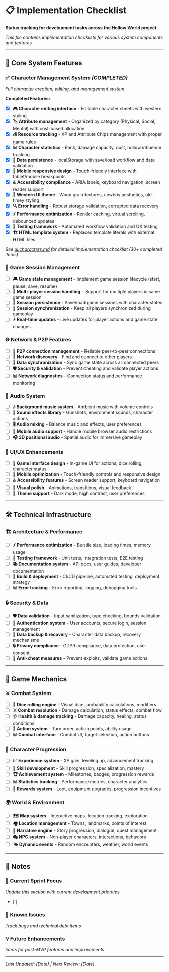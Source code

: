 # 📋 Implementation Checklist

**Status tracking for development tasks across the Hollow World project**

*This file contains implementation checklists for various system components and features*

---

## 🎯 Core System Features

### ✅ Character Management System *(COMPLETED)*
*Full character creation, editing, and management system*

**Completed Features:**
- [x] **🎮 Character editing interface** - Editable character sheets with western styling
- [x] **🏷️ Attribute management** - Organized by category (Physical, Social, Mental) with cost-based allocation
- [x] **💰 Resource tracking** - XP and Attribute Chips management with proper game rules
- [x] **📊 Character statistics** - Rank, damage capacity, dust, hollow influence tracking
- [x] **💾 Data persistence** - localStorage with save/load workflow and data validation
- [x] **📱 Mobile responsive design** - Touch-friendly interface with tablet/mobile breakpoints
- [x] **♿ Accessibility compliance** - ARIA labels, keyboard navigation, screen reader support
- [x] **🎨 Western UI theme** - Wood grain textures, cowboy aesthetics, old-timey styling
- [x] **🔍 Error handling** - Robust storage validation, corrupted data recovery
- [x] **⚡ Performance optimization** - Render caching, virtual scrolling, debounced updates
- [x] **🧪 Testing framework** - Automated workflow validation and UX testing
- [x] **🏗️ HTML template system** - Replaced template literals with external HTML files

*See [ui.characters.md](ui.characters.md) for detailed implementation checklist (30+ completed items)*

### 🔄 Game Session Management
- [ ] **🎮 Game state management** - Implement game session lifecycle (start, pause, save, resume)
- [ ] **👥 Multi-player session handling** - Support for multiple players in same game session
- [ ] **💾 Session persistence** - Save/load game sessions with character states
- [ ] **🔄 Session synchronization** - Keep all players synchronized during gameplay
- [ ] **⚡ Real-time updates** - Live updates for player actions and game state changes

### 🌐 Network & P2P Features
- [ ] **🔗 P2P connection management** - Reliable peer-to-peer connections
- [ ] **📡 Network discovery** - Find and connect to other players
- [ ] **🔄 Data synchronization** - Sync game state across all connected peers
- [ ] **🛡️ Security & validation** - Prevent cheating and validate player actions
- [ ] **📊 Network diagnostics** - Connection status and performance monitoring

### 🎵 Audio System
- [ ] **🎶 Background music system** - Ambient music with volume controls
- [ ] **🔫 Sound effects library** - Gunshots, environment sounds, character actions
- [ ] **🎚️ Audio mixing** - Balance music and effects, user preferences
- [ ] **📱 Mobile audio support** - Handle mobile browser audio restrictions
- [ ] **🎧 3D positional audio** - Spatial audio for immersive gameplay

### 🎨 UI/UX Enhancements
- [ ] **🎯 Game interface design** - In-game UI for actions, dice rolling, character status
- [ ] **📱 Mobile optimization** - Touch-friendly controls and responsive design
- [ ] **♿ Accessibility features** - Screen reader support, keyboard navigation
- [ ] **🎨 Visual polish** - Animations, transitions, visual feedback
- [ ] **🌙 Theme support** - Dark mode, high contrast, user preferences

---

## 🛠️ Technical Infrastructure

### 🏗️ Architecture & Performance
- [ ] **⚡ Performance optimization** - Bundle size, loading times, memory usage
- [ ] **🧪 Testing framework** - Unit tests, integration tests, E2E testing
- [ ] **📚 Documentation system** - API docs, user guides, developer documentation
- [ ] **🔧 Build & deployment** - CI/CD pipeline, automated testing, deployment strategy
- [ ] **📊 Error tracking** - Error reporting, logging, debugging tools

### 🔒 Security & Data
- [ ] **🛡️ Data validation** - Input sanitization, type checking, bounds validation
- [ ] **🔐 Authentication system** - User accounts, secure login, session management
- [ ] **💾 Data backup & recovery** - Character data backup, recovery mechanisms
- [ ] **🔒 Privacy compliance** - GDPR compliance, data protection, user consent
- [ ] **🚫 Anti-cheat measures** - Prevent exploits, validate game actions

---

## 🎲 Game Mechanics

### ⚔️ Combat System
- [ ] **🎲 Dice rolling engine** - Visual dice, probability calculations, modifiers
- [ ] **⚔️ Combat resolution** - Damage calculation, status effects, combat flow
- [ ] **🩺 Health & damage tracking** - Damage capacity, healing, status conditions
- [ ] **🎯 Action system** - Turn order, action points, ability usage
- [ ] **📊 Combat interface** - Combat UI, target selection, action buttons

### 🌟 Character Progression
- [ ] **📈 Experience system** - XP gain, leveling up, advancement tracking
- [ ] **🎯 Skill development** - Skill progression, specialization, mastery
- [ ] **🏆 Achievement system** - Milestones, badges, progression rewards
- [ ] **📊 Statistics tracking** - Performance metrics, character analytics
- [ ] **🎁 Rewards system** - Loot, equipment upgrades, progression incentives

### 🌍 World & Environment
- [ ] **🗺️ Map system** - Interactive maps, location tracking, exploration
- [ ] **🏘️ Location management** - Towns, landmarks, points of interest
- [ ] **📖 Narrative engine** - Story progression, dialogue, quest management
- [ ] **🎭 NPC system** - Non-player characters, interactions, behaviors
- [ ] **🌤️ Dynamic events** - Random encounters, weather, world events

---

## 📝 Notes

### 🔄 Current Sprint Focus
*Update this section with current development priorities*
- [ ] 

### 🐛 Known Issues
*Track bugs and technical debt items*

### 💡 Future Enhancements
*Ideas for post-MVP features and improvements*

---

*Last Updated: [Date] | Next Review: [Date]*
